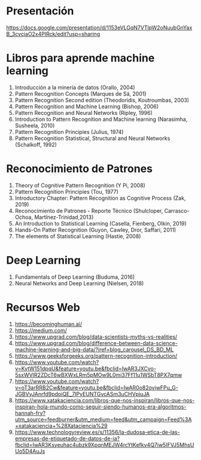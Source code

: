 # Presentación

https://docs.google.com/presentation/d/1153eVLGqN7VTlpW2oNuubGnYaxB_3cvciaO2x4PlRck/edit?usp=sharing
# Libros para aprende machine learning

1. Introducción a la minería de datos (Orallo, 2004)
2. Pattern Recognition Concepts (Marques de Sá, 2001)
3. Pattern Recognition Second edition (Theodoridis, Koutroumbas, 2003)
4. Pattern Recognition and Machine Learning (Bishop, 2006)
5. Pattern Recognition and Neural Networks (Ripley, 1996)
6. Introduction to Pattern Recognition and Machine learning (Narasimha, Susheela, 2010)
7. Pattern Recognition Principies (Julius, 1974)
8. Pattern Recognition Statistical, Structural and Neural Networks (Schalkoff, 1992)

# Reconocimiento de Patrones

1. Theory of Cognitive Pattern Recognition (Y Pi, 2008)
2. Pattern Recognition Principies (Tou, 1977)
3. Introductory Chapter: Pattern Recognition as Cognitive Process (Zak, 2019)
4. Reconocimiento de Patrones - Reporte Técnico (Shulcloper, Carrasco-Ochoa, Martínez-Trinidad,2013)
5. An Introduction to Statistical Learning (Casella, Fienberg, Olkin, 2019)
6. Hands-On Patter Recognition (Guyon, Cawley, Dror, Saffari, 2011)
7. The elements of Statistical Learning (Hastie, 2008)

# Deep Learning

1. Fundamentals of Deep Learning (Buduma, 2016)
2. Neural Networks and Deep Learning (Nielsen, 2018)

# Recursos Web

1. https://becominghuman.ai/
2. https://medium.com/
3. https://www.upgrad.com/blog/data-scientists-myths-vs-realities/
4. https://www.upgrad.com/blog/difference-between-data-science-machine-learning-and-big-data/?iref=blog_carousel_DS_BD_ML
5. https://www.geeksforgeeks.org/pattern-recognition-introduction/
6. https://www.youtube.com/watch?v=KytW151dpqU&feature=youtu.be&fbclid=IwAR3JXCvo-5sxWVIR2ZDcT6wBXWxLRm5pMOw9L0mi37Ff11u1WSbT8PX7qmw
7. https://www.youtube.com/watch?v=oT3arRRB2Cw&feature=youtu.be&fbclid=IwAR0o82ovjwFPu_G-JGBVyJAnrfd9pdoiQE_7IPyEUNTGvcASm3uCHVpiuJA
8. https://www.xatakaciencia.com/libros-que-nos-inspiran/libros-que-nos-inspiran-hola-mundo-como-seguir-siendo-humanos-era-algoritmos-hannah-fry?utm_source=feedburner&utm_medium=feed&utm_campaign=Feed%3A+xatakaciencia+%28Xataciencia%29
9. https://www.technologyreview.es/s/11356/la-dudosa-etica-de-las-empresas-de-etiquetado-de-datos-de-ia?fbclid=IwAR3Ksyeuhac4ubzk9XpqnMEJW4rcYtKefkv4Q7iw5IFVJ5MhsUUo5D4AuJs
